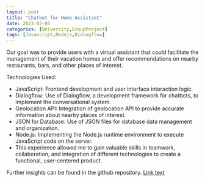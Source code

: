 ```yaml
---
layout: post
title: "Chatbot for Home Assistant"
date: 2023-02-05
categories: [University,GroupProject]
tags: [Javascript,Nodejs,Dialogflow]
---
```


Our goal was to provide users with a virtual assistant that could facilitate the management of their vacation homes and offer recommendations on nearby restaurants, bars, and other places of interest.

Technologies Used:

* JavaScript: Frontend development and user interface interaction logic.
* Dialogflow: Use of Dialogflow, a development framework for chatbots, to implement the conversational system.
* Geolocation API: Integration of geolocation API to provide accurate information about nearby places of interest.
* JSON for Database: Use of JSON files for database data management and organization.
* Node.js: Implementing the Node.js runtime environment to execute JavaScript code on the server.
* This experience allowed me to gain valuable skills in teamwork, collaboration, and integration of different technologies to create a functional, user-centered product.

Further insights can be found in the github repository.
[Link text](https://github.com/GianluDR/HolidayHouseBot)
